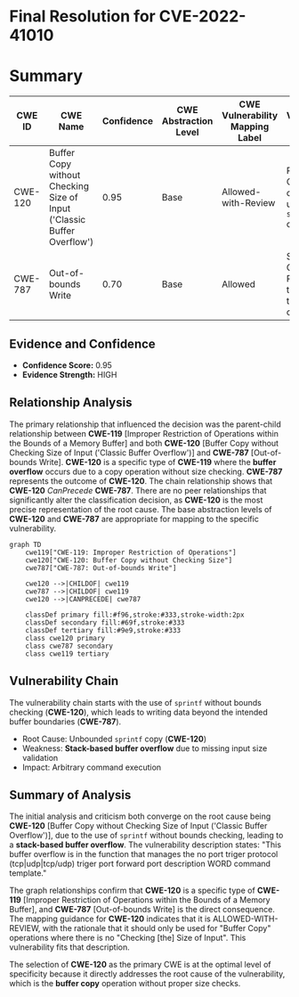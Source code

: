 # Final Resolution for CVE-2022-41010

# Summary
| CWE ID | CWE Name | Confidence | CWE Abstraction Level | CWE Vulnerability Mapping Label | CWE-Vulnerability Mapping Notes |
|---|---|---|---|---|---|
| CWE-120 | Buffer Copy without Checking Size of Input ('Classic Buffer Overflow') | 0.95 | Base | Allowed-with-Review | Primary CWE. Root cause is the unbounded `sprintf` copy. |
| CWE-787 | Out-of-bounds Write | 0.70 | Base | Allowed | Secondary Candidate. Represents the *effect* of the buffer overflow. |

## Evidence and Confidence

*   **Confidence Score:** 0.95
*   **Evidence Strength:** HIGH

## Relationship Analysis
The primary relationship that influenced the decision was the parent-child relationship between **CWE-119** [Improper Restriction of Operations within the Bounds of a Memory Buffer] and both **CWE-120** [Buffer Copy without Checking Size of Input ('Classic Buffer Overflow')] and **CWE-787** [Out-of-bounds Write]. **CWE-120** is a specific type of **CWE-119** where the **buffer overflow** occurs due to a copy operation without size checking. **CWE-787** represents the outcome of **CWE-120**. The chain relationship shows that **CWE-120** *CanPrecede* **CWE-787**. There are no peer relationships that significantly alter the classification decision, as **CWE-120** is the most precise representation of the root cause. The base abstraction levels of **CWE-120** and **CWE-787** are appropriate for mapping to the specific vulnerability.

```mermaid
graph TD
    cwe119["CWE-119: Improper Restriction of Operations"]
    cwe120["CWE-120: Buffer Copy without Checking Size"]
    cwe787["CWE-787: Out-of-bounds Write"]
    
    cwe120 -->|CHILDOF| cwe119
    cwe787 -->|CHILDOF| cwe119
    cwe120 -->|CANPRECEDE| cwe787
    
    classDef primary fill:#f96,stroke:#333,stroke-width:2px
    classDef secondary fill:#69f,stroke:#333
    classDef tertiary fill:#9e9,stroke:#333
    class cwe120 primary
    class cwe787 secondary
    class cwe119 tertiary
```

## Vulnerability Chain
The vulnerability chain starts with the use of `sprintf` without bounds checking (**CWE-120**), which leads to writing data beyond the intended buffer boundaries (**CWE-787**).
  - Root Cause: Unbounded `sprintf` copy (**CWE-120**)
  - Weakness: **Stack-based buffer overflow** due to missing input size validation
  - Impact: Arbitrary command execution

## Summary of Analysis
The initial analysis and criticism both converge on the root cause being **CWE-120** [Buffer Copy without Checking Size of Input ('Classic Buffer Overflow')], due to the use of `sprintf` without bounds checking, leading to a **stack-based buffer overflow**. The vulnerability description states: "This buffer overflow is in the function that manages the no port triger protocol (tcp|udp|tcp/udp) triger port forward port description WORD command template."

The graph relationships confirm that **CWE-120** is a specific type of **CWE-119** [Improper Restriction of Operations within the Bounds of a Memory Buffer], and **CWE-787** [Out-of-bounds Write] is the direct consequence. The mapping guidance for **CWE-120** indicates that it is ALLOWED-WITH-REVIEW, with the rationale that it should only be used for "Buffer Copy" operations where there is no "Checking [the] Size of Input". This vulnerability fits that description.

The selection of **CWE-120** as the primary CWE is at the optimal level of specificity because it directly addresses the root cause of the vulnerability, which is the **buffer copy** operation without proper size checks.